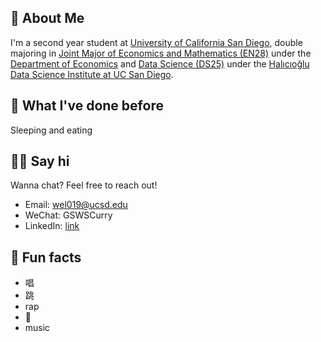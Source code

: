 ---
---

## 💯 About Me

I'm a second year student at [University of California San Diego](https://ucsd.edu/), double majoring in [Joint Major of Economics and Mathematics (EN28)](https://economics.ucsd.edu/undergraduate-program/major-minor-requirements/joint-econ-math-major-ba.html) under the [Department of Economics](https://economics.ucsd.edu/) and [Data Science (DS25)](https://datascience.ucsd.edu/academics/undergraduate/major-requirements/) under the [Halıcıoğlu Data Science Institute at UC San Diego](https://datascience.ucsd.edu/).

## 🦕 What I've done before

Sleeping and eating

## 👋🏻 Say hi

Wanna chat? Feel free to reach out!

- Email: wel019@ucsd.edu
- WeChat: GSWSCurry
- LinkedIn: [link](https://www.linkedin.com/in/weiyue-li-40487a1aa)

## 📠 Fun facts

- 唱
- 跳
- rap
- 🏀
- music
